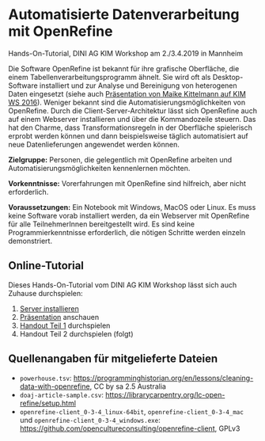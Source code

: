 # Automatisierte Datenverarbeitung mit OpenRefine
Hands-On-Tutorial, DINI AG KIM Workshop am 2./3.4.2019 in Mannheim

Die Software OpenRefine ist bekannt für ihre grafische Oberfläche, die einem Tabellenverarbeitungsprogramm ähnelt. Sie wird oft als Desktop-Software installiert und zur Analyse und Bereinigung von heterogenen Daten eingesetzt (siehe auch [Präsentation von Maike Kittelmann auf KIM WS 2016](https://github.com/mkittelmann/presentations/blob/master/open_refine_for_kim_final.pdf)). Weniger bekannt sind die Automatisierungsmöglichkeiten von OpenRefine. Durch die Client-Server-Architektur lässt sich OpenRefine auch auf einem Webserver installieren und über die Kommandozeile steuern. Das hat den Charme, dass Transformationsregeln in der Oberfläche spielerisch erprobt werden können und dann beispielsweise täglich automatisiert auf neue Datenlieferungen angewendet werden können.

**Zielgruppe:** Personen, die gelegentlich mit OpenRefine arbeiten und Automatisierungsmöglichkeiten kennenlernen möchten.

**Vorkenntnisse:** Vorerfahrungen mit OpenRefine sind hilfreich, aber nicht erforderlich.

**Voraussetzungen:**  Ein Notebook mit Windows, MacOS oder Linux. Es muss keine Software  vorab installiert werden, da ein Webserver mit OpenRefine für alle  TeilnehmerInnen bereitgestellt wird. Es sind keine Programmierkenntnisse  erforderlich, die nötigen Schritte werden einzeln demonstriert.

## Online-Tutorial

Dieses Hands-On-Tutorial vom DINI AG KIM Workshop lässt sich auch Zuhause durchspielen:

1. [Server installieren](server-installieren.md)
2. [Präsentation](praesentationsfolien.pdf) anschauen
3. [Handout Teil 1](handout-teil1.md) durchspielen
4. Handout Teil 2 durchspielen (folgt)

## Quellenangaben für mitgelieferte Dateien

* `powerhouse.tsv`: https://programminghistorian.org/en/lessons/cleaning-data-with-openrefine, CC by sa 2.5 Australia
* `doaj-article-sample.csv`: https://librarycarpentry.org/lc-open-refine/setup.html
* `openrefine-client_0-3-4_linux-64bit`, `openrefine-client_0-3-4_mac` und `openrefine-client_0-3-4_windows.exe`: https://github.com/opencultureconsulting/openrefine-client, GPLv3
